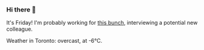 ### Hi there :wave:

It's Friday! I'm probably working for [this bunch](https://github.com/kohofinancial), interviewing a potential new colleague.

Weather in Toronto: overcast, at -6°C.
